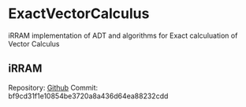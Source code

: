 # ExactVectorCalculus
iRRAM implementation of ADT and algorithms for Exact calculuation of Vector Calculus

## iRRAM
Repository: [Github](https://github.com/fbrausse/iRRAM)
Commit: bf9cd31f1e10854be3720a8a436d64ea88232cdd
